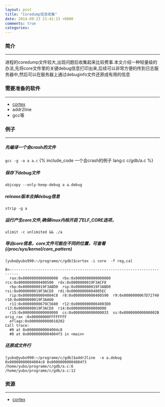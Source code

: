 ```yaml
---
layout: post
title: "Coredump信息收集"
date: 2014-09-23 21:41:13 +0800
comments: true
categories:
---
```


### 简介
---
进程的coredump文件较大,出现问题后收集起来比较费事.本文介绍一种轻量级的办法,先将core文件里的关键debug信息打印出来,后续可以非常方便的传到日志服务器中,然后可以在服务器上通过debuginfo文件还原成有用的信息

### 需要准备的软件
---
* [cortex]
* addr2line
* gcc等

<!--more-->

### 例子
---

##### 先编译一个会crash的文件

`gcc -g -o a a.c`
{% include_code 一个会crash的例子 lang:c c/gdb/a.c %}

##### 保存下debug文件

`objcopy --only-keep-debug a a.debug`

##### release版本去掉debug信息

`strip -g a`

##### 运行产生core文件,确保linux内核开启了ELF_CORE选项，

`ulimit -c unlimited && ./a`

##### 导出core信息，core文件可能在不同的位置，可查看(/proc/sys/kernel/core_pattern)

```
[yubo@yubo990:~/programe/c/gdb]$cortex -i core  -f reg,cal

8<--------------------------------------------------------------------------
  rax:0x0000000000000000  rbx:0x0000000000000000  rcx:0x0000000000400500  rdx:0x0000000019F3ACF8
  rbp:0x0000000019F3ABD0  rsp:0x0000000019F3ABD0  rsi:0x0000000019F3ACE8  rdi:0x00000000004005EC
  rip:0x00000000004004C8  r8:0x0000000000400590  r9:0x0000000067D72740  r10:0x0000000019F3AA60
  r11:0x00000000679C5680  r12:0x00000000004003D0  r13:0x0000000019F3ACE0  r14:0x0000000000000000
  r15:0x0000000000000000  cs:0x0000000000000033  ss:0x000000000000002B  orig_rax :0x00000000FFFFFFFF
  eflags:0x0000000000010202
Call trace:
  #0 at 0x00000000004004c8
  #0 at 0x00000000004004f3 in <main>
```


##### 还原成文件行

```
[yubo@yubo990:~/programe/c/gdb]$addr2line  -e a.debug  0x00000000004004c8 0x00000000004004f3
/home/yubo/programe/c/gdb/a.c:6
/home/yubo/programe/c/gdb/a.c:12
```


### 资源
---
* [cortex]


[cortex]: https://code.google.com/p/cortex-tool/downloads/list  "cortex"